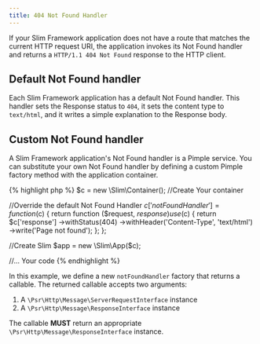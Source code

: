 ```yaml
---
title: 404 Not Found Handler
---
```


If your Slim Framework application does not have a route that matches the current HTTP request URI, the application invokes its Not Found handler and returns a `HTTP/1.1 404 Not Found` response to the HTTP client.

## Default Not Found handler

Each Slim Framework application has a default Not Found handler. This handler sets the Response status to `404`, it sets the content type to `text/html`, and it writes a simple explanation to the Response body.

## Custom Not Found handler

A Slim Framework application's Not Found handler is a Pimple service. You can substitute your own Not Found handler by defining a custom Pimple factory method with the application container.

{% highlight php %}
$c = new \Slim\Container(); //Create Your container

//Override the default Not Found Handler
$c['notFoundHandler'] = function ($c) {
    return function ($request, $response) use ($c) {
        return $c['response']
            ->withStatus(404)
            ->withHeader('Content-Type', 'text/html')
            ->write('Page not found');
    };
};

//Create Slim
$app = new \Slim\App($c);

//... Your code
{% endhighlight %}

In this example, we define a new `notFoundHandler` factory that returns a callable. The returned callable accepts two arguments:

1. A `\Psr\Http\Message\ServerRequestInterface` instance
2. A `\Psr\Http\Message\ResponseInterface` instance

The callable **MUST** return an appropriate `\Psr\Http\Message\ResponseInterface` instance.
